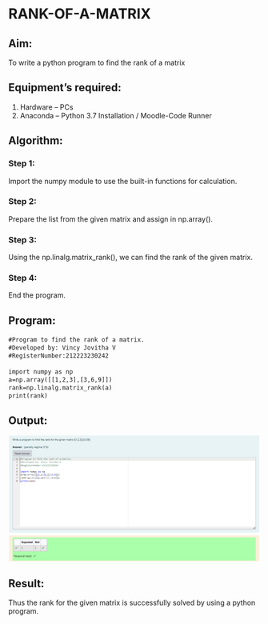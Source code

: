 # RANK-OF-A-MATRIX
## Aim:
To write a python program to find the rank of a matrix
## Equipment’s required:
1. 	Hardware – PCs
2. 	Anaconda – Python 3.7 Installation / Moodle-Code Runner
## Algorithm:
### Step 1: 
Import the numpy module to use the built-in functions for calculation.

### Step 2: 
Prepare the list from the given matrix and assign in np.array().

### Step 3: 
Using the np.linalg.matrix_rank(), we can find the rank of the given matrix.

### Step 4:
End the program.

## Program:
```
#Program to find the rank of a matrix.
#Developed by: Vincy Jovitha V
#RegisterNumber:212223230242

import numpy as np
a=np.array([[1,2,3],[3,6,9]])
rank=np.linalg.matrix_rank(a)
print(rank)

```
## Output:
![alt text](ma2.png)

## Result:
Thus the rank for the given matrix is successfully solved by  using a python program.

